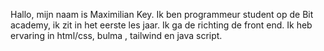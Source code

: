 Hallo, mijn naam is Maximilian Key.
Ik ben programmeur student op de Bit academy, ik zit in het eerste les jaar.
Ik ga de richting de front end.
Ik heb ervaring in html/css, bulma , tailwind en java script.
